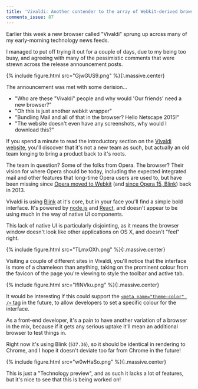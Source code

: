 ```yaml
---
title: 'Vivaldi: Another contender to the array of Webkit-derived browsers'
comments_issue: 87
---
```


Earlier this week a new browser called "Vivaldi" sprung up across many of my early-morning technology news feeds.

I managed to put off trying it out for a couple of days, due to my being too busy, and agreeing with many of the pessimistic comments that were strewn across the release announcement posts.

<!-- more -->

{% include figure.html src="GjwGUS9.png" %}{:.massive.center}

The announcement was met with some derision...

- "Who are these "Vivaldi" people and why would 'Our friends' need a new browser?"
- "Oh this is just another webkit wrapper"
- "Bundling Mail and all of that in the browser? Hello Netscape 2015!"
- "The website doesn't even have any screenshots, why would I download this?"

If you spend a minute to read the introductory section on the [Vivaldi website](https://vivaldi.com/), you'll discover that it's not a new team as such, but actually an old team longing to bring a product back to it's roots.

The team in question? Some of the folks from Opera. The browser? Their vision for where Opera should be today, including the expected integrated mail and other features that long-time Opera users are used to, but have been missing since [Opera moved to Webkit](https://dev.opera.com/blog/300-million-users-and-move-to-webkit/) (and [since Opera 15, Blink](https://dev.opera.com/blog/a-first-peek-at-opera-15-for-computers/)) back in 2013.

Vivaldi is using [Blink](http://www.chromium.org/blink) at it's core, but in your face you'll find a simple bold interface. It's powered by [node.js](http://nodejs.org/) and [React](http://facebook.github.io/react/), and doesn't appear to be using much in the way of native UI components.

This lack of native UI is particularly disjointing, as it means the browser window doesn't look like other applications on OS X, and doesn't "feel" right.

{% include figure.html src="TLmxOXh.png" %}{:.massive.center}

Visiting a couple of different sites in Vivaldi, you'll notice that the interface is more of a chameleon than anything, taking on the prominent colour from the favicon of the page you're viewing to style the toolbar and active tab.

{% include figure.html src="lfINVku.png" %}{:.massive.center}

It would be interesting if this could support the [`<meta name="theme-color" />` tag](https://github.com/whatwg/meta-theme-color) in the future, to allow developers to set a specific colour for the interface.

As a front-end developer, it's a pain to have another variation of a browser in the mix, because if it gets any serious uptake it'll mean an additional browser to test things in.

Right now it's using Blink (`537.36`), so it should be identical in rendering to Chrome, and I hope it doesn't deviate too far from Chrome in the future!

{% include figure.html src="w0wHaSo.png" %}{:.massive.center}

This is just a "Technology preview", and as such it lacks a lot of features, but it's nice to see that this is being worked on!
